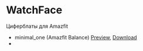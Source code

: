 # WatchFace
Циферблаты для Amazfit

- minimal_one (Amazfit Balance)
[Preview](https://github.com/krayushkins/krayushkins.github.io/blob/main/Preview/Preview.gif), [Download](https://github.com/krayushkins/krayushkins.github.io/blob/main/minimal_one.zpk)
- 
